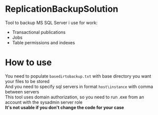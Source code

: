 # ReplicationBackupSolution
Tool to backup MS SQL Server i use for work:  
* Transactional publications
* Jobs
* Table permissions and indexes

# How to use
You need to populate `basedirtobackup.txt` with base directory you want your files to be stored  
And you need to specify sql servers in format `host\instance` with comma between servers  
This tool uses domain authorization, so you need to run .exe from an account with the sysadmin server role  
**It's not usable if you don't change the code for your case**
